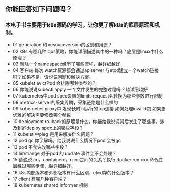<!-- docs/_navbar.md -->

## 你能回答如下问题吗？
### 本电子书主要用于k8s源码的学习，让你更了解k8s的底层原理和机制。

- 01 generation 和 resouceversion的区别和用途？
- 02 k8s 有哪几种 qos策略，你能详细描述其中的一种吗？底层是linux中什么原理？
- 03 删除一个namespace经历了哪些流程，越详细越好
- 04 客户端 每次 watch资源都会通过apiserver 与etcd建立一个watch链接吗？如果不是，请说说问题和解决方案。
- 05 kubelet evictPod 会排除哪种类型的？
- 06 你能说说kubectl apply 一个文件发生的完整过程吗？越详细越好
- 07 kubernetes中pod spec设置的limits request会转换为哪些参数进行限制
- 08 metrics-server的采集周期，采集链路是什么样的
- 09 kubernetes proxy中 发现长时间运行的tcp连接 如何处理invalid包 如果更优雅的解决需要修改哪个参数
- 10 deployment rollback的原理是什么，你能给我说说背后发生了哪些事，涉及到的deploy spec上的哪些字段？
- 11 kubelet 中pleg 是用来解决什么问题？
- 12 pod gc 你了解吗，给我说说什么情况下pod 会被gc
- 13 pod 不允许改哪些字段？
- 14 limitrange 对于pod 的 update 事件会不会处理？
- 15 请说说 cri，containerd，runc之间的关系？执行 docker run xxx 命令底层经过哪些步骤，越详细越好。
- 16 k8s内部版本和外部版本有什么区别，etcd存的什么版本？
- 17 client 有哪几种客户端？
- 18 kubernetes shared Informer 机制
